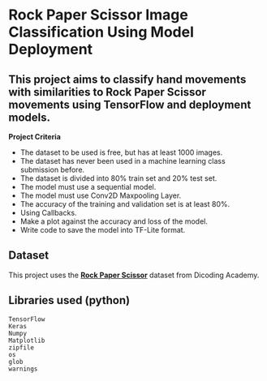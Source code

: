 # Rock Paper Scissor Image Classification Using Model Deployment
## This project aims to classify hand movements with similarities to Rock Paper Scissor movements using TensorFlow and deployment models.
**Project Criteria**
* The dataset to be used is free, but has at least 1000 images.
* The dataset has never been used in a machine learning class submission before.
* The dataset is divided into 80% train set and 20% test set.
* The model must use a sequential model.
* The model must use Conv2D Maxpooling Layer.
* The accuracy of the training and validation set is at least 80%.
* Using Callbacks.
* Make a plot against the accuracy and loss of the model.
* Write code to save the model into TF-Lite format.

## Dataset
This project uses the **[Rock Paper Scissor](https://github.com/dicodingacademy/assets/releases/download/release/rockpaperscissors.zip)** dataset from Dicoding Academy.

## Libraries used (python)
```
TensorFlow
Keras
Numpy
Matplotlib
zipfile
os
glob
warnings
``` 
